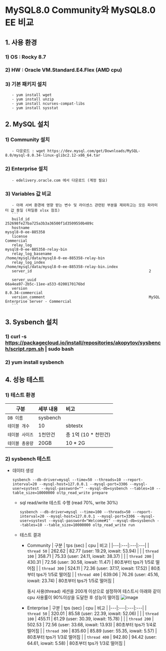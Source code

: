 
# MySQL8.0 Community와 MySQL8.0 EE 비교

## 1. 사용 환경
### 1) OS : Rocky 8.7
### 2) HW : Oracle VM.Standard.E4.Flex (AMD cpu)
### 3) 기본 패키지 설치
       - yum install wget
       - yum install unzip
       - yum install ncurses-compat-libs
       - yum install sysstat

## 2. MySQL 설치
### 1) Community 설치
       - 다운로드 : wget https://dev.mysql.com/get/Downloads/MySQL-8.0/mysql-8.0.34-linux-glibc2.12-x86_64.tar
### 2) Enterprise 설치
       - edelivery.oracle.com 에서 다운로드 (계정 필요)
### 3) Variables 값 비교 
       - 아래 서버 환경에 영향 받는 변수 및 라이센스 관련된 부분을 제외하고는 모든 파라미터 값 동일 (파일중 xlsx 참조)
       ```
       build_id                                                 	 252698fe27ba725a3b3a36500f1d3509550b489c    
       hostname                                                 	 mysql8-0-ee-885358                          
       license                                                  	 Commercial                                  
       relay_log                                                	 mysql8-0-ee-885358-relay-bin        
       relay_log_basename                                       	 /home/mysql/data/mysql8-0-ee-885358-relay-bin         
       relay_log_index                                          	 /home/mysql/data/mysql8-0-ee-885358-relay-bin.index   
       server_id                                                	 2                                                     
       server_uuid                                              	 66a4ea97-2b5c-11ee-a533-0200170176bd                  
       version                                                  	 8.0.34-commercial               
       version_comment                                          	 MySQL Enterprise Server - Commercial    
       ```

## 3. Sysbench 설치
### 1) curl -s https://packagecloud.io/install/repositories/akopytov/sysbench/script.rpm.sh | sudo bash
### 2) yum install sysbench

## 4. 성능 테스트
### 1) 테스트 환경
| 구분 | 세부 내용 | 비고 |
|---|:---|:---|
| `DB 이름` | sysbench |  |
| `테이블 개수` | 10 | sbtestx |
| `테이블 사이즈` | 1천만건 | 총 1억 (10 * 천만건)  |
| `테이블 총용량` | 20GB | 10 * 2G  |     
### 2) sysbench 테스트
- 데이터 생성
    ```
    sysbench --db-driver=mysql --time=50 --threads=10 --report-interval=20 --mysql-host=127.0.0.1 --mysql-port=3306 --mysql-user=systest --mysql-password="" --mysql-db=sysbench --tables=10 --table_size=10000000 oltp_read_write prepare
    ```
  - sql read/write 테스트 수행 (read 70%, write 30%)
    ```
    sysbench --db-driver=mysql --time=100 --threads=50 --report-interval=20 --mysql-host=127.0.0.1 --mysql-port=3306 --mysql-user=systest --mysql-password="Welcome#1" --mysql-db=sysbench --tables=10 --table_size=10000000 oltp_read_write run
    ```
   - 테스트 결과    
     
     - Community 
       | 구분 | tps (sec) | cpu | 비고 |
       |---|:---|:---|:---|
       | `thread 50`  | 262.62 | 82.77 (user: 19.29, iowait: 53.94) |  |
       | `thread 100` | 358.71 | 75.33 (user: 24.11, iowait: 38.37) |  |
       | `thread 200` | 430.31 | 72.56 (user: 30.58, iowait: 11.47) | 80초부터 tps가 1/5로 떨어짐  |
       | `thread 300` | 524.11 | 72.36 (user: 37.17, iowait: 17.52) | 80초부터 tps가 1/5로 떨어짐  |
       | `thread 400` | 639.06 | 76.26 (user: 45.16, iowait: 23.74) | 80초부터 tps가 1/5로 떨어짐  |      

       동시 사용(thread) 세션을 200개 이상으로 설정하여 테스트시 아래와 같이 cpu 사용률이 90%이상을 도달한 후 성능이 떨어짐
       ![image](https://github.com/khkwon01/MySQL-setup/assets/8789421/1cc5bcfc-7340-4f3d-ae13-34113fec1089)     

     - Enterprise 
       | 구분 | tps (sec) | cpu | 비고 |
       |---|:---|:---|:---|
       | `thread 50`  | 320.01 | 85.58 (user: 22.39, iowait: 52.06) |  |
       | `thread 100` | 455.11 | 61.29 (user: 30.39, iowait: 15.78) |  |
       | `thread 200` | 502.53 | 72.56 (user: 33.68, iowait: 13.93) | 80초부터 tps가 1/4로 떨어짐  |
       | `thread 300` | 835.60 | 85.89 (user: 55.35, iowait: 5.57)  | 80초부터 tps가 1/3로 떨어짐  |
       | `thread 400` | 942.80 | 94.42 (user: 64.61, iowait: 5.58)  | 80초부터 tps가 1/3로 떨어짐  |               

